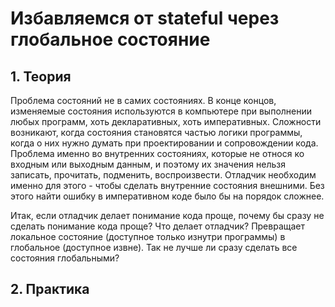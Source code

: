 # Избавляемся от stateful через глобальное состояние

## 1. Теория
Проблема состояний не в самих состояниях.
В конце концов, изменяемые состояния используются в компьютере
при выполнении любых программ,
хоть декларативных, хоть императивных.
Сложности возникают, когда состояния становятся частью логики программы,
когда о них нужно думать при проектировании и сопровождении кода.
Проблема именно во внутренних состояниях,
которые не относя ко входным или выходным данным,
и поэтому их значения нельзя записать, прочитать, подменить, воспроизвести.
Отладчик необходим именно для этого -
чтобы сделать внутренние состояния внешними.
Без этого найти ошибку в императивном коде было бы на порядок сложнее.

Итак, если отладчик делает понимание кода проще,
почему бы сразу не сделать понимание кода проще?
Что делает отладчик?
Превращает локальное состояние (доступное только изнутри программы)
в глобальное (доступное извне).
Так не лучше ли сразу сделать все состояния глобальными?


## 2. Практика
